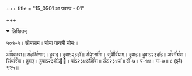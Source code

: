 +++
title = "15_0501 आ पवस्व - 01"

+++
<details open><summary>लिखितम्</summary>

५०१-१। सोमसाम॥ सोमा गायत्री सोमः॥

आ꣥꣯पवस्वा॥ स꣢हस्रि꣡णाम्। हुवाइ। हुवाऽ२३हो꣡॥ र꣢यिꣳसो꣡꣯मा। सु꣢वी꣯रि꣡याम्। हुवाइ। हुवाऽ२३हो꣡इ॥ अ꣢स्मे꣯श्र꣡वा। सि꣢धा꣯र꣡या। हुवाइ। हुवाऽ२३हो꣡ऽ२᳐। वा꣣ऽ२३४औ꣥꣯हो꣯वा॥ ऊ꣣ऽ२३४पा꣥॥ दी-७। प-१४। मा-७॥ ८ (झ्वै) ९२५॥
</details>